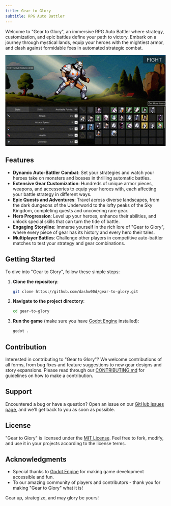```yaml
---
title: Gear to Glory
subtitle: RPG Auto Battler
---
```

Welcome to "Gear to Glory", an immersive RPG Auto Battler where strategy, customization, and epic battles define your path to victory. Embark on a journey through mystical lands, equip your heroes with the mightiest armor, and clash against formidable foes in automated strategic combat.

![Preview Image](preview.png)

## Features

- **Dynamic Auto-Battler Combat**: Set your strategies and watch your heroes take on monsters and bosses in thrilling automatic battles.
- **Extensive Gear Customization**: Hundreds of unique armor pieces, weapons, and accessories to equip your heroes with, each affecting your battle strategy in different ways.
- **Epic Quests and Adventures**: Travel across diverse landscapes, from the dark dungeons of the Underworld to the lofty peaks of the Sky Kingdom, completing quests and uncovering rare gear.
- **Hero Progression**: Level up your heroes, enhance their abilities, and unlock special skills that can turn the tide of battle.
- **Engaging Storyline**: Immerse yourself in the rich lore of "Gear to Glory", where every piece of gear has its history and every hero their tales.
- **Multiplayer Battles**: Challenge other players in competitive auto-battler matches to test your strategy and gear combinations.

## Getting Started

To dive into "Gear to Glory", follow these simple steps:

1.  **Clone the repository**:
    
    ```bash
    git clone https://github.com/dashw00d/gear-to-glory.git
    ```
    
2.  **Navigate to the project directory**:
    
    ```bash
    cd gear-to-glory
    ```
    
3.  **Run the game** (make sure you have [Godot Engine](https://godotengine.org/download "Godot Engine") installed):
    
    ```bash
    godot .
    ```
    

## Contribution

Interested in contributing to "Gear to Glory"? We welcome contributions of all forms, from bug fixes and feature suggestions to new gear designs and story expansions. Please read through our [CONTRIBUTING.md](CONTRIBUTING.md "CONTRIBUTING.md") for guidelines on how to make a contribution.

## Support

Encountered a bug or have a question? Open an issue on our [GitHub issues page](https://github.com/dashw00d/gear-to-glory/issues "GitHub issues page"), and we'll get back to you as soon as possible.

## License

"Gear to Glory" is licensed under the [MIT License](LICENSE "MIT License"). Feel free to fork, modify, and use it in your projects according to the license terms.

## Acknowledgments

- Special thanks to [Godot Engine](https://godotengine.org "Godot Engine") for making game development accessible and fun.
- To our amazing community of players and contributors - thank you for making "Gear to Glory" what it is!

Gear up, strategize, and may glory be yours!